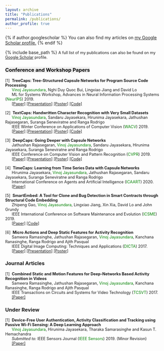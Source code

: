 ```yaml
---
layout: archive
title: "Publications"
permalink: /publications/
author_profile: true
---
```


{% if author.googlescholar %}
  You can also find my articles on <u><a href="{{author.googlescholar}}">my Google Scholar profile</a>.</u>
{% endif %}

{% include base_path %}
<span style="font-size:0.9em;text-align: justify">A full list of my publications can also be found on my <a href="https://scholar.google.com/citations?user=2yTeZ58AAAAJ&hl=en&oi=ao">Google Scholar</a> profile.</span>
### <span style="color:black;background-color: #F0F0F0;height: 25px;">Conference and Workshop Papers <br/></span>

<!-- <img style="float: left;" src="/images/cvpr.jpg" width="25%">  -->
<span style="font-size:0.9em;text-align: justify"> [1]<span style="color:white">a</span><b>TreeCaps: Tree-Structured Capsule Networks for Program Source Code Processing</b><br />
  &nbsp; &nbsp; &nbsp; <span style="color:green">Vinoj Jayasundara</span>, Nghi Duy Quoc Bui, Lingxiao Jiang and David Lo <br />
 &nbsp; &nbsp; &nbsp; ML for Systems Workshop, Advances in Neural Information Processing Systems (<span style="color:green">NeurIPS</span>) 2019. <br/>
   &nbsp; &nbsp; &nbsp; <a href="https://ieeexplore.ieee.org/abstract/document/8658735/">[Paper]</a> <a href="https://vinojjayasundara.github.io/files/WACV19_ppt.pdf">[Presentation]</a> <a href="https://vinojjayasundara.github.io/files/WACV19_Poster.pdf">[Poster]</a> <a href="https://github.com/vinojjayasundara/textcaps">[Code]</a></span>

<span style="font-size:0.9em;text-align: justify"> [2]<span style="color:white">a</span><b>TextCaps: Handwritten Character Recognition with Very Small Datasets</b><br />
  &nbsp; &nbsp; &nbsp; <span style="color:green">Vinoj Jayasundara</span>, Sandaru Jayasekara, Hirunima Jayasekara, Jathushan Rajasegaran, Suranga Seneviratne and Ranga Rodrigo <br />
 &nbsp; &nbsp; &nbsp; IEEE Winter Conference on Applications of Computer Vision (<span style="color:green">WACV</span>) 2019. <br/>
   &nbsp; &nbsp; &nbsp; <a href="https://arxiv.org/pdf/1910.12306.pdf">[Paper]</a> <a href="https://vinojjayasundara.github.io/files/NeurIPS19_ppt.pdf">[Presentation]</a> <a href="https://vinojjayasundara.github.io/files/NeurIPS19_Poster.pdf">[Poster]</a> <a href="https://github.com/vinojjayasundara/treecaps">[Code]</a></span>
   
<span style="font-size:0.9em;text-align: justify"> [3]<span style="color:white">a</span><b>DeepCaps: Going Deeper with Capsule Networks</b><br />
  &nbsp; &nbsp; &nbsp; Jathushan Rajasegaran, <span style="color:green">Vinoj Jayasundara</span>, Sandaru Jayasekara, Hirunima Jayasekara, Suranga Seneviratne and Ranga Rodrigo<br />
 &nbsp; &nbsp; &nbsp; IEEE Conference on Computer Vision and Pattern Recognition (<span style="color:green">CVPR</span>) 2019. <br/>
   &nbsp; &nbsp; &nbsp; <a href="http://openaccess.thecvf.com/content_CVPR_2019/papers/Rajasegaran_DeepCaps_Going_Deeper_With_Capsule_Networks_CVPR_2019_paper.pdf">[Paper]</a> <a href="https://vinojjayasundara.github.io/files/CVPR19_ppt.pptx">[Presentation]</a> <a href="https://vinojjayasundara.github.io/files/CVPR19_Poster.pdf">[Poster]</a> <a href="https://github.com/vinojjayasundara/deepcaps">[Code]</a></span>
   
<span style="font-size:0.9em;text-align: justify"> [4]<span style="color:white">a</span><b>TimeCaps: Learning from Time Series Data with Capsule Networks</b><br />
  &nbsp; &nbsp; &nbsp; Hirunima Jayasekara, <span style="color:green">Vinoj Jayasundara</span>, Jathushan Rajasegaran, Sandaru Jayasekara, Suranga Seneviratne and Ranga Rodrigo <br />
 &nbsp; &nbsp; &nbsp; International Conference on Agents and Artificial Intelligence (<span style="color:green">ICAART</span>) 2020. <br/>
   &nbsp; &nbsp; &nbsp; <a href="https://arxiv.org/pdf/1911.11800.pdf">[Paper]</a></span>
   
<span style="font-size:0.9em;text-align: justify"> [5]<span style="color:white">a</span><b>SmartEmbed: A Tool for Clone and Bug Detection in Smart Contracts through Structural Code Embedding</b><br />
  &nbsp; &nbsp; &nbsp; Zhipeng Gao, <span style="color:green">Vinoj Jayasundara</span>, Lingxiao Jiang, Xin Xia, David Lo and John Grundy <br />
 &nbsp; &nbsp; &nbsp; IEEE International Conference on Software Maintenance and Evolution (<span style="color:green">ICSME</span>) 2019. <br/>
   &nbsp; &nbsp; &nbsp; <a href="https://arxiv.org/pdf/1908.08615.pdf">[Paper]</a> <a href="https://github.com/vinojjayasundara/smartembed">[Code]</a></span>
   
<span style="font-size:0.9em;text-align: justify"> [6]<span style="color:white">a</span><b>Micro Actions and Deep Static Features for Activity Recognition</b><br />
  &nbsp; &nbsp; &nbsp; Sameera Ramasinghe, Jathushan Rajasegaran, <span style="color:green">Vinoj Jayasundara</span>, Kanchana Ranasinghe, Ranga Rodrigo and Ajith Pasqual<br />
 &nbsp; &nbsp; &nbsp; IEEE Digital Image Computing: Techniques and Applications (<span style="color:green">DICTA</span>) 2017. <br/>
   &nbsp; &nbsp; &nbsp; <a href="https://ieeexplore.ieee.org/abstract/document/8227463/">[Paper]</a> <a href="https://vinojjayasundara.github.io/files/DICTA17_ppt.pptx">[Presentation]</a> <a href="https://vinojjayasundara.github.io/files/DICTA2017_Poster.pdf">[Poster]</a> </span>

### Journal Articles

<span style="font-size:0.9em;text-align: justify"> [1]<span style="color:white">a</span><b>Combined Static and Motion Features for Deep-Networks Based Activity Recognition in Videos</b><br />
  &nbsp; &nbsp; &nbsp; Sameera Ramasinghe, Jathushan Rajasegaran, <span style="color:green">Vinoj Jayasundara</span>, Kanchana Ranasinghe, Ranga Rodrigo and Ajith Pasqual<br />
 &nbsp; &nbsp; &nbsp; IEEE Transactions on Circuits and Systems for Video Technology (<span style="color:green">TCSVT</span>) 2017. <br/>
   &nbsp; &nbsp; &nbsp; <a href="https://ieeexplore.ieee.org/abstract/document/8060555/">[Paper]</a></span>


### Under Review

<span style="font-size:0.9em;text-align: justify"> [1]<span style="color:white">a</span><b>Device-Free User Authentication, Activity Classification and Tracking using Passive Wi-Fi Sensing: A Deep Learning Approach</b><br />
  &nbsp; &nbsp; &nbsp; <span style="color:green">Vinoj Jayasundara</span>, Hirunima Jayasekara, Tharaka Samarasinghe and Kasun T. Hemachandra<br />
  &nbsp; &nbsp; &nbsp; <i>Submitted to: </i>IEEE Sensors Journal (<span style="color:green">IEEE Sensors</span>) 2019. (Minor Revision)<br/>
   &nbsp; &nbsp; &nbsp; <a href="https://arxiv.org/pdf/1911.11743.pdf">[Paper]</a> </span>


